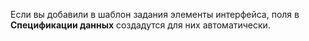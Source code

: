 
Если вы добавили в шаблон задания элементы интерфейса, поля в **Спецификации данных** создадутся для них автоматически.
